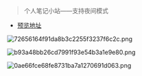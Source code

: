 > 个人笔记小站——支持夜间模式

- [预览地址](https://aslant.top/)	

![72656164f91da8b3c2255f3237f6c2c.png](https://image.baidu.com/search/down?url=https://tvax2.sinaimg.cn/large/006TZ18hly1he9b0cnxijj31hc0u0aty.jpg)

![b93a48bb26cd7991f93e54b3a1e9e80.png](https://image.baidu.com/search/down?url=https://tvax3.sinaimg.cn/large/006TZ18hly1he9b0nksl1j31hc0u01da.jpg)

![0ae66fce68fe8731ba7a1270691d063.png](https://image.baidu.com/search/down?url=https://tvax2.sinaimg.cn/large/006TZ18hly1he9ayw9sztj31hc0u04g1.jpg)
